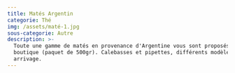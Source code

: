 ```yaml
---
title: Matés Argentin
categorie: Thé
img: /assets/maté-1.jpg
sous-categorie: Autre
description: >-
  Toute une gamme de matés en provenance d'Argentine vous sont proposés en
  boutique (paquet de 500gr). Calebasses et pipettes, différents modèles selon
  arrivage.
---
```


